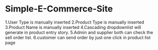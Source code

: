 # Simple-E-Commerce-Site
1.User Type is manually inserted
2.Product Type is manually inserted
3.Product Name is manually inserted
4.Cascading dropdownlist will generate in product entry story.
5.Admin and supplier both can check the sell order list.
6.customer can send order by just one click in product list page
